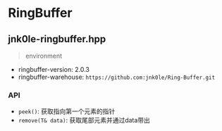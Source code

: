 # RingBuffer

## jnk0le-ringbuffer.hpp

> environment
- ringbuffer-version: 2.0.3
- ringbuffer-warehouse: `https://github.com:jnk0le/Ring-Buffer.git`

### API
- `peek()`: 获取指向第一个元素的指针
- `remove(T& data)`: 获取尾部元素并通过data带出